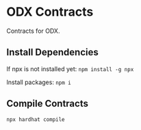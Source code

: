 # ODX Contracts
Contracts for ODX.


## Install Dependencies
If npx is not installed yet:
`npm install -g npx`

Install packages:
`npm i`

## Compile Contracts
`npx hardhat compile`

